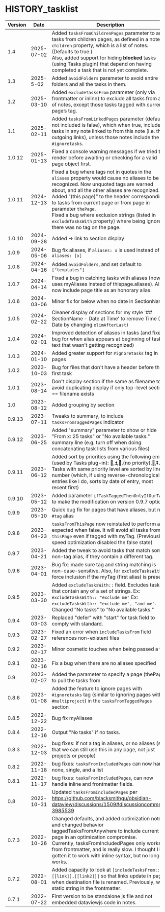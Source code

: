 # HISTORY_tasklist

| Version | Date       | Description                                                                                                                                                                                                                                                                                                                                                                                                                                   |
| ------- | ---------- | --------------------------------------------------------------------------------------------------------------------------------------------------------------------------------------------------------------------------------------------------------------------------------------------------------------------------------------------------------------------------------------------------------------------------------------------- |
| 1.4     | 2025-07-02 | Added `tasksFromChildrenPages` parameter to add tasks from children pages, as defined in a note’s `children` property, which is a list of notes. (Defaults to true.)<br>Also, added support for hiding **blocked** tasks (using Tasks plugin) that depend on having completed a task that is not yet complete.                                                                                                                                |
| 1.3     | 2025-5-02  | Added `avoidFolders` parameter to avoid entire folders and all the tasks in them.                                                                                                                                                                                                                                                                                                                                                             |
| 1.2     | 2025-03-10 | Added `excludeTasksFrom` parameter (only via frontmatter or inline) to exclude all tasks from a list of notes, except those tasks tagged with current page’s tag.                                                                                                                                                                                                                                                                             |
| 1.1     | 2025-02-11 | Added `tasksFromLinkedPages` parameter (default if not included is false), which when true, includes tasks in any note linked to from this note (i.e. the outgoing links), unless those notes include the tag `#ignoretasks`.                                                                                                                                                                                                                 |
| 1.0.12  | 2025-01-13 | Fixed a console warning messages if we tried to render before awaiting or checking for a valid page object first.                                                                                                                                                                                                                                                                                                                             |
| 1.0.11  | 2024-12-13 | Fixed a bug where tags not in quotes in the `aliases` property would cause no aliases to be recognized. Now unquoted tags are warned about, and all the other aliases are recognized. <br>Added “(this page)” to the header corresponding to tasks from current page or from page in parameter `thePage`.<br>Fixed a bug where exclusion strings (listed in `excludeTasksWith` property) where being ignored if there was no tag on the page. |
| 1.0.10  | 2024-09-28 | Added → link to section display                                                                                                                                                                                                                                                                                                                                                                                                               |
| 1.0.9   | 2024-05-06 | Bug fix aliases, if `aliases: x` is used instead of `aliases: [x]`                                                                                                                                                                                                                                                                                                                                                                            |
| 1.0.8   | 2024-04-16 | Added `avoidFolders`, and set default to `["templates"]`                                                                                                                                                                                                                                                                                                                                                                                      |
| 1.0.7   | 2024-04-14 | Fixed a bug in catching tasks with aliases (now uses myAliases instead of thispage.aliases). Also, now include page title as an honorary alias.                                                                                                                                                                                                                                                                                               |
| 1.0.6   | 2024-03-06 | Minor fix for below when no date in SectionName                                                                                                                                                                                                                                                                                                                                                                                               |
| 1.0.5   | 2024-02-22 | Cleaner display of sections for my style '## SectionName - Date at Time' to remove Time (or Date by changing `elimAfterLast`)                                                                                                                                                                                                                                                                                                                 |
| 1.0.4   | 2024-02-01 | Improved detection of aliases in tasks (and fixes bug for when alias appears at beginning of task text that wasn't getting recognized)                                                                                                                                                                                                                                                                                                        |
| 1.0.3   | 2024-01-10 | Added greater support for `#ignoretasks` tag in pages                                                                                                                                                                                                                                                                                                                                                                                         |
| 1.0.2   | 2023-10-03 | Bug for files that don't have a header before the first task                                                                                                                                                                                                                                                                                                                                                                                  |
| 1.0.1   | 2023-08-14 | Don't display section if the same as filename to avoid duplicating display if only top-level section == filename exists                                                                                                                                                                                                                                                                                                                       |
| 1.0     | 2023-08-12 | Added grouping by section                                                                                                                                                                                                                                                                                                                                                                                                                     |
| 0.9.13  | 2023-07-11 | Tweaks to summary, to include `tasksFromTaggedPages` indicator                                                                                                                                                                                                                                                                                                                                                                                |
| 0.9.12  | 2023-06-25 | Added "summary" parameter to show or hide "From x: 25 tasks" or "No available tasks." summary line (e.g. turn off when doing concatenating task lists from various files)                                                                                                                                                                                                                                                                     |
| 0.9.11  | 2023-06-12 | Added sort by priorities using the following emojis (used by Tasks plug-in): 🔺,⏫,🔼,(no priority),🔽,⏬. Tasks with same priority level are sorted by line number (which, if using reverse-chronological entries like I do, sorts by date of entry, most recent first)                                                                                                                                                                        |
| 0.9.10  | 2023-05-12 | Added parameter `ifTaskTaggedThenOnlyIfOurTag` to make the modification on version 0.9.7 optional                                                                                                                                                                                                                                                                                                                                             |
| 0.9.9   | 2023-05-10 | Quick bug fix for pages that have aliases, but no `#tag` alias                                                                                                                                                                                                                                                                                                                                                                                |
| 0.9.8   | 2023-04-23 | `tasksFromThisPage` now reinstated to perform as expected when false. It will avoid all tasks from `thisPage` even if tagged with myTag. (Previously a speed optimization disabled the false state)                                                                                                                                                                                                                                           |
| 0.9.7   | 2023-04-21 | Added the tweak to avoid tasks that match some non-tag alias, if they contain a different tag.                                                                                                                                                                                                                                                                                                                                                |
| 0.9.6   | 2023-04-01 | Bug fix: made sure tag and string matching is non-case-sensitive. Also, for `excludeTasksWith`, force inclusion if the myTag (first alias) is present.                                                                                                                                                                                                                                                                                        |
| 0.9.5   | 2023-03-30 | Added `excludeTasksWith::` field. Excludes tasks that contain any of a set of strings. Ex: `excludeTasksWith:: "exclude me"` Ex: `excludeTasksWith:: "exclude me", "and me"`. <br> Changed "No tasks" to "No available tasks."                                                                                                                                                                                                                |
| 0.9.4   | 2023-03-03 | Replaced "defer" with "start" for task field to comply with standard.                                                                                                                                                                                                                                                                                                                                                                         |
| 0.9.3   | 2023-02-27 | Fixed an error when `includeTasksFrom` field references non-existent files                                                                                                                                                                                                                                                                                                                                                                    |
| 0.9.2   | 2023-02-17 | Minor cosmetic touches when being passed a file                                                                                                                                                                                                                                                                                                                                                                                               |
| 0.9.1   | 2023-02-16 | Fix a bug when there are no aliases specified                                                                                                                                                                                                                                                                                                                                                                                                 |
| 0.9     | 2023-02-07 | Added the parameter to specify a page (thePage) to pull the tasks from                                                                                                                                                                                                                                                                                                                                                                        |
| 0.8.6   | 2023-01-08 | Added the feature to ignore pages with `#ignoretasks` tag (similar to ignoring pages with `#multiproject`) in the `tasksFromTaggedPages` section                                                                                                                                                                                                                                                                                              |
| 0.8.5   | 2022-12-22 | Bug fix myAliases                                                                                                                                                                                                                                                                                                                                                                                                                             |
| 0.8.4   | 2022-12-16 | Output "No tasks" if no tasks.                                                                                                                                                                                                                                                                                                                                                                                                                |
| 0.8.3   | 2022-12-03 | bug fixes: if not a tag in aliases, or no aliases (so that we can still use this in any page, not just projects or people)                                                                                                                                                                                                                                                                                                                    |
| 0.8.2   | 2022-11-18 | bug fixes: `tasksFromIncludedPages` can now handle none, single, and a list                                                                                                                                                                                                                                                                                                                                                                   |
| 0.8.1   | 2022-11-17 | bug fixes: `tasksFromIncludedPages`, can now handle inline and frontmatter fields.                                                                                                                                                                                                                                                                                                                                                            |
| 0.8     | 2022-10-31 | Updated `tasksFromIncludedPages` per https://github.com/blacksmithgu/obsidian-dataview/discussions/1509#discussioncomment-3985539                                                                                                                                                                                                                                                                                                             |
| 0.7.3   | 2022-10-26 | Changed defaults, and added optimization notes and changed behavior taggedTasksFromAnywhere to include current page in an optimization compromise. <br> Currently, tasksFromIncludedPages only works from frontmatter, and is really slow. I thought I had gotten it to work with inline syntax, but no longer works.                                                                                                                         |
| 0.7.2   | 2022-08-01 | Added capacity to look at `[includeTasksFrom:: [[link]],[[link2]]]` so that links update in page when destination file is renamed. Previously, was static string in the frontmatter.                                                                                                                                                                                                                                                          |
| 0.7.1   | 2022-07-22 | First version to be standalone js file and not embedded dataviewjs code in notes.                                                                                                                                                                                                                                                                                                                                                             |
